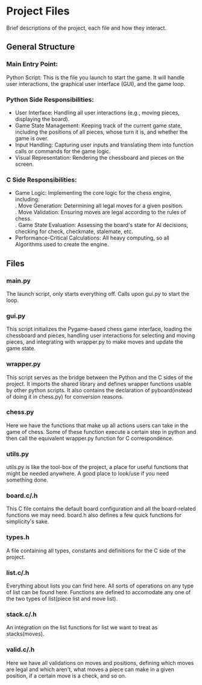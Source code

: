 # Project Files

Brief descriptions of the project, each file and how they interact.

## General Structure

### Main Entry Point:

Python Script: This is the file you launch to start the game. It will handle user interactions, the graphical user interface (GUI), and the game loop.

### Python Side Responsibilities:

- User Interface: Handling all user interactions (e.g., moving pieces, displaying the board).
- Game State Management: Keeping track of the current game state, including the positions of all pieces, whose turn it is, and whether the game is over.
- Input Handling: Capturing user inputs and translating them into function calls or commands for the game logic.
- Visual Representation: Rendering the chessboard and pieces on the screen.

### C Side Responsibilities:

- Game Logic: Implementing the core logic for the chess engine, including:\
    . Move Generation: Determining all legal moves for a given position.\
    . Move Validation: Ensuring moves are legal according to the rules of chess.\
    . Game State Evaluation: Assessing the board's state for AI decisions, checking for check, checkmate, stalemate, etc.
- Performance-Critical Calculations: All heavy computing, so all Algorithms used to create the engine.


## Files

### main.py
[//]: # (The structure will vary, it may not call gui forever.)
The launch script, only starts everything off. Calls upon gui.py to start the loop.

### gui.py

This script initializes the Pygame-based chess game interface, loading the chessboard and pieces, handling user interactions for selecting and moving pieces, and integrating with wrapper.py to make moves and update the game state.

### wrapper.py

This script serves as the bridge between the Python and the C sides of the project. It imports the shared library and defines wrapper functions usable by other python scripts. It also contains the declaration of pyboard(instead of doing it in chess.py) for conversion reasons.

### chess.py

Here we have the functions that make up all actions users can take in the game of chess. Some of these function execute a certain step in python and then call the equivalent wrapper.py function for C correspondence.

### utils.py

utils.py is like the tool-box of the project, a place for useful functions that might be needed anywhere. A good place to look/use if you need something done.


### board.c/.h

This C file contains the default board configuration and all the board-related functions we may need. board.h also defines a few quick functions for simplicity's sake.

### types.h

A file containing all types, constants and definitions for the C side of the project. 

### list.c/.h

Everything about lists you can find here. All sorts of operations on any type of list can be found here. Functions are defined to accomodate any one of the two types of list(piece list and move list).

### stack.c/.h

An integration on the list functions for list we want to treat as stacks(moves).

### valid.c/.h

Here we have all validations on moves and positions, defining which moves are legal and which aren't, what moves a piece can make in a given position, if a certain move is a check, and so on.
